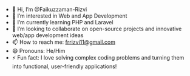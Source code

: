 - 👋 Hi, I’m @Faikuzzaman-Rizvi
- 👀 I’m interested in Web and App Development 
- 🌱 I’m currently learning PHP and Laravel
- 💞️ I’m looking to collaborate on open-source projects and innovative web/app development ideas
- 📫 How to reach me: frrizvi11@gmail.com
- 😄 Pronouns: He/Him
- ⚡ Fun fact: I love solving complex coding problems and turning them into functional, user-friendly applications!


<!---
Faikuzzaman-Rizvi/Faikuzzaman-Rizvi is a ✨ special ✨ repository because its `README.md` (this file) appears on your GitHub profile.
You can click the Preview link to take a look at your changes.
--->
